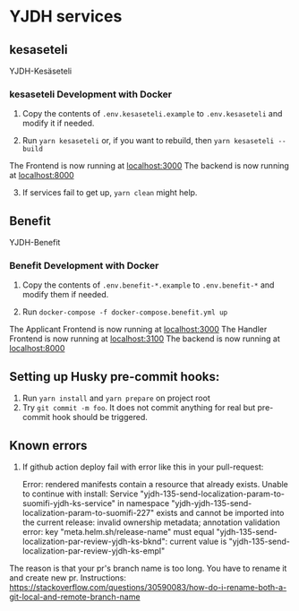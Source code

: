 # YJDH services

## kesaseteli

YJDH-Kesäseteli

### kesaseteli Development with Docker

1. Copy the contents of `.env.kesaseteli.example` to `.env.kesaseteli` and modify it if needed.

2. Run `yarn kesaseteli` or, if you want to rebuild, then `yarn kesaseteli --build`

The Frontend is now running at [localhost:3000](https://localhost:3000)
The backend is now running at [localhost:8000](https://localhost:8000)

3. If services fail to get up, `yarn clean` might help.

## Benefit

YJDH-Benefit

### Benefit Development with Docker

1. Copy the contents of `.env.benefit-*.example` to `.env.benefit-*` and modify them if needed.

2. Run `docker-compose -f docker-compose.benefit.yml up`

The Applicant Frontend is now running at [localhost:3000](https://localhost:3000)
The Handler Frontend is now running at [localhost:3100](https://localhost:3100)
The backend is now running at [localhost:8000](https://localhost:8000)

## Setting up Husky pre-commit hooks:

1. Run `yarn install` and `yarn prepare` on project root
2. Try `git commit -m foo`. It does not commit anything for real but pre-commit hook should be triggered.

## Known errors

1.  If github action deploy fail with error like this in your pull-request:
    

    Error: rendered manifests contain a resource that already exists. 
    Unable to continue with install: Service "yjdh-135-send-localization-param-to-suomifi-yjdh-ks-service" 
    in namespace "yjdh-yjdh-135-send-localization-param-to-suomifi-227" exists and cannot be 
    imported into the current release: invalid ownership metadata; annotation validation error: 
    key "meta.helm.sh/release-name" must equal "yjdh-135-send-localization-par-review-yjdh-ks-bknd": 
    current value is "yjdh-135-send-localization-par-review-yjdh-ks-empl"

   The reason is that your pr's branch name is too long. You have to rename it and create new pr.
   Instructions: https://stackoverflow.com/questions/30590083/how-do-i-rename-both-a-git-local-and-remote-branch-name


